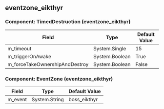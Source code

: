 ## eventzone_eikthyr

### Component: TimedDestruction (eventzone_eikthyr)

|Field|Type|Default Value|
|-----|----|-------------|
|m_timeout|System.Single|15|
|m_triggerOnAwake|System.Boolean|True|
|m_forceTakeOwnershipAndDestroy|System.Boolean|False|

### Component: EventZone (eventzone_eikthyr)

|Field|Type|Default Value|
|-----|----|-------------|
|m_event|System.String|boss_eikthyr|

